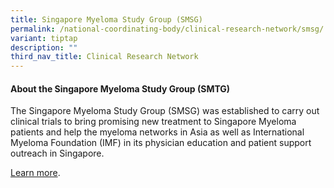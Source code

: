 ```yaml
---
title: Singapore Myeloma Study Group (SMSG)
permalink: /national-coordinating-body/clinical-research-network/smsg/
variant: tiptap
description: ""
third_nav_title: Clinical Research Network
---
```

<h4><strong>About the Singapore Myeloma Study Group (SMTG)</strong></h4>
<p>The Singapore Myeloma Study Group (SMSG) was established to carry out
clinical trials to bring promising new treatment to Singapore Myeloma patients
and help the myeloma networks in Asia as well as International Myeloma
Foundation (IMF) in its physician education and patient support outreach
in Singapore.</p>
<p><a href="/singapore-myeloma-tumour-group/about/" rel="noopener noreferrer nofollow" target="_blank">Learn more</a>.</p>